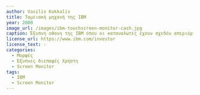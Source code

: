 ```yaml
---
author: Vasilis Kokkalis
title: Ταμειακή μηχανή της IBM 
year: 2000
image_url: /images/ibm-touchscreen-monitor-cash.jpg
caption: Έξυπνη οθονη της IBM όπου οι καταναλωτές έχουν σχεδόν απεριόριστη πρόσβαση σε προϊόντα, πληροφορίες και υπηρεσίες όταν τα χρειάζονται. Για εμπόρους λιανικής που δίνουν προτεραιότητα στην αφοσίωση των πελατών, τα γρήγορα συστήματα ολοκλήρωσης αγοράς, την ακρίβεια και την ατομική εμπειρία αγορών Model 4820-21G Screen type 12 inch LCD screen Resolution 800x600  
license_url: https://www.ibm.com/investor
license_text: -
categories:
  - Μορφές 
  - Έξυπνες διεπαφές Χρήστη
  - Screen Monitor 
tags:
  - IBM 
  - Screen Monitor
---
```

